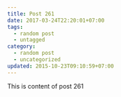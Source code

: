```yaml
---
title: Post 261
date: 2017-03-24T22:20:01+07:00
tags:
  - random post
  - untagged
category:
  - random post
  - uncategorized
updated: 2015-10-23T09:10:59+07:00
---
```

This is content of post 261